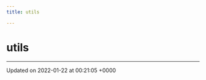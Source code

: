 ```yaml
---
title: utils

---
```


# utils








-------------------------------

Updated on 2022-01-22 at 00:21:05 +0000